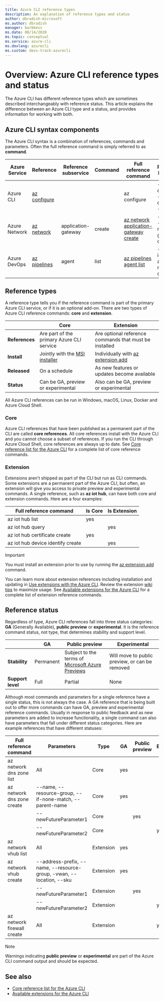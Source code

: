 ```yaml
---
title: Azure CLI reference types
description: An explanation of reference types and status
author: dbradish-microsoft
ms.author: dbradish
manager: barbkess
ms.date: 08/14/2020
ms.topic: conceptual
ms.service: azure-cli
ms.devlang: azurecli 
ms.custom: devx-track-azurecli
---
```


# Overview: Azure CLI reference types and status

The Azure CLI has different reference types which are sometimes described interchangeably with reference status.  This article explains the difference between an Azure CLI type and a status, and provides information for working with both.

## Azure CLI syntax components

The Azure CLI syntax is a combination of references, commands and parameters.  Often the full reference command is simply referred to as **command**.

| Azure Service | Reference | Reference subservice | Command | Full reference command | Parameter Examples
|-|-|-|-|-|-|
| Azure CLI | [az configure](/cli/azure/reference-index#az-configure) | | | az configure | --defaults, --list-default, --scope
| Azure Network | [az network](/cli/azure/network) | application-gateway | create | [az network application-gateway create](/cli/azure/network/application-gateway#az-network-application-gateway-create) | --name, --resource-group, --capacity
| Azure DevOps | [az pipelines](/cli/azure/pipelines) | agent | list | [az pipelines agent list](/cli/azure/pipelines/agent) | --pool-id, --agent-name, --demands

## Reference types

A reference type tells you if the reference command is part of the primary Azure CLI service, or if it is an optional add-on.  There are two types of Azure CLI reference commands: **core** and **extension**.

|         | Core  | Extension
|-|-|-|
| **References** | Are part of the primary Azure CLI service | Are optional reference commands that must be installed
| **Install** | Jointly with the [MSI installer]() | Individually with [az extension add]()|
| **Released** | On a schedule | As new features or updates become available
| **Status** | Can be GA, preview or experimental | Also can be GA, preview or experimental

All Azure CLI references can be run in Windows, macOS, Linux, Docker and Azure Cloud Shell.

### Core

Azure CLI references that have been published as a permanent part of the CLI are called **core references**.  All core references install with the Azure CLI and you cannot choose a subset of references.  If you run the CLI through Azure Cloud Shell, core references are always up to date.  See [Core reference list for the Azure CLI](/cli/azure/reference-index) for a complete list of core reference commands.

### Extension

Extensions aren't shipped as part of the CLI but run as CLI commands.  Some extensions are a permanent part of the Azure CLI, but often, an extension will give you access to private preview and experimental commands.  A single reference, such as **az iot hub**, can have both core and extension commands.  Here are a four examples:

| Full reference command | Is Core | Is Extension
|-|-|-|
| az iot hub list | yes |
| az iot hub query | | yes
| az iot hub certificate create | yes |
| az iot hub device identify create | | yes

> [!IMPORTANT]
> You must install an extension prior to use by running the [az extension add](/cli/azure/extension#az-extension-add) command.

You can learn more about extension references including installation and updating in [Use extensions with the Azure CLI](azure-cli-extensions-overview.md).  Review the extension [wiki tips](https://github.com/Azure/azure-network-cli-extension/wiki/Tips) to maximize usage.  See [Available extensions for the Azure CLI](azure-cli-extensions-list.md) for a complete list of extension reference commands.

## Reference status

Regardless of type, Azure CLI references fall into three status categories: **GA** (Generally Available), **public preview** or **experimental**.  It is the reference command status, not type, that determines stability and support level.

| | GA  | Public preview | Experimental
|-|-|-|-|
| **Stability** | Permanent | Subject to the terms of [Microsoft Azure Previews](/support/legal/preview-supplemental-terms/) | Will move to public preview, or can be removed
| **Support level** | Full | Partial | None

Although most commands and parameters for a single reference have a single status, this is not always the case.  A GA reference that is being built out to offer more commands can have GA, preview and experimental reference commands.  Usually in response to public feedback and as new parameters are added to increase functionality, a single command can also have parameters that fall under different status categories.  Here are example references that have different statuses:

| Full reference command | Parameters | Type | GA | Public preview | Experimental
|-|-|-|-|-|-|
| az network dns zone list | All | Core | yes |
| az network dns zone create | --name, --resource-group, --if-none-match, --parent-name | Core | yes |
|  | --newFutureParameter1 | Core | | yes
|  | --newFutureParameter2 | Core | | | yes
| az network vhub list | All |Extension | yes
| az network vhub create | --address-prefix, --name, --resource-group, -vwan, --location, --sku |Extension | yes
|  | --newFutureParameter1 |Extension | | yes
|  | --newFutureParameter2|Extension | | | yes
| az network firewall create | All | Extension | | | yes

> [!NOTE]
> Warnings indicating **public preview** or **experimental** are part of the Azure CLI command output and should be expected.

## See also

- [Core reference list for the Azure CLI](/cli/azure/reference-index)
- [Available extensions for the Azure CLI](azure-cli-extensions-list.md)
